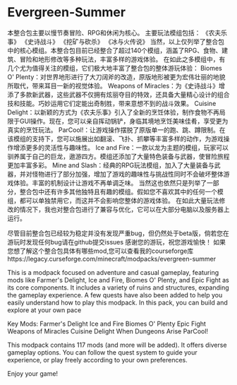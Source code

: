 # Evergreen-Summer
本整合包主要以慢节奏冒险、RPG和休闲为核心。
主要玩法模组包括：
《农夫乐事》
《史诗战斗》
《挖矿与砍杀》
《冰与火传说》
当然，以上仅列举了整合包中的核心模组。本整合包目前已经整合了超过140个模组，涵盖了RPG、食物、建筑、冒险和地形修改等多种玩法，丰富多样的游戏体验。
在如此之多模组中，有几个尤为值得关注的模组，它们极大地丰富了整合包的整体游玩体验：
Biomes O' Plenty：对世界地形进行了大刀阔斧的改造，原版地形被更为宏伟壮丽的地貌所取代，带来耳目一新的视觉体验。
Weapons of Miracles：为《史诗战斗》增添了多款新武器，这些武器不仅拥有炫丽夺目的特效，还具备大量精心设计的组合技和技能。巧妙运用它们定能出奇制胜，带来意想不到的战斗效果。
Cuisine Delight：以新颖的方式为《农夫乐事》引入了全新的烹饪体验，制作食物不再局限于GUI操作。现在，您可以亲自挥动锅铲，身临其境地烹饪美味佳肴，享受更为真实的烹饪玩法。
ParCool!：让游戏操作摆脱了原版单一的跑、跳、蹲限制。在该模组的支持下，您可以施展出如翻滚、飞扑、抓攀等丰富多样的动作，为游戏操作增添更多的灵活性与趣味性。
Ice and Fire：一款以龙为主题的模组，玩家可以驯养属于自己的巨龙，遨游四方。模组还添加了大量特色装备与武器，使冒险旅程更加丰富多彩。
Mine and Slash：经典的RPG玩法模组，加入了大量装备与武器，并对怪物进行了部分加强，增加了游戏的趣味性与挑战性同时不会破坏整体游戏体验。丰富的机制设计让游戏不再单调乏味。
当然这也依然只是列举了一部分，整合包中还有许多其他独特且有趣的模组。假如您不喜欢其中的任何一个模组，都可以单独禁用它，而这并不会影响您整体的游戏体验。
在如此大量玩法修改的情况下，我也对整合包进行了兼容与优化，它可以在大部分电脑以及服务器上运行。

尽管目前整合包已经较为稳定并没有发现严重bug，但仍然处于beta版，倘若您在游玩时发现任何bug请在github提交issues
感谢您的游玩，祝您游戏愉快！
如果您想了解这个整合包具体有哪些mod,您可以查看我的courseforge库https://legacy.curseforge.com/minecraft/modpacks/evergreen-summer


This is a modpack focused on adventure and casual gameplay, featuring mods like Farmer's Delight, Ice and Fire, Biomes O' Plenty, and Epic Fight as its core components. It includes a variety of ruins and structures, expanding the gameplay experience. A few quests have also been added to help you easily understand how to play this modpack. In this pack, you can build and explore at your own pace

Key Mods:
Farmer's Delight
Ice and Fire
Biomes O' Plenty
Epic Fight
Weapons of Miracles
Cuisine Delight
When Dungeons Arise
ParCool!

 
This modpack contains 117 mods (and more will be added). It offers diverse gameplay options. You can follow the quest system to guide your experience, or play freely according to your own preferences.


Enjoy your game!
